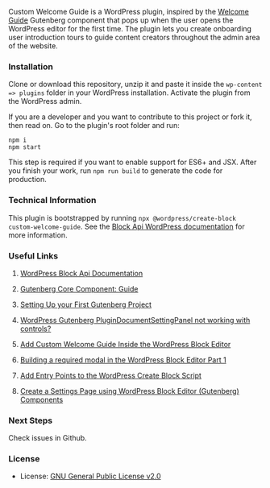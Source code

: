 Custom Welcome Guide is a WordPress plugin, inspired by the [Welcome Guide](https://developer.wordpress.org/block-editor/reference-guides/components/guide/) Gutenberg component that pops up when the user opens the WordPress editor for the first time. The plugin lets you create onboarding user introduction tours to guide content creators throughout the admin area of the website.

### Installation
Clone or download this repository, unzip it and paste it inside the ```wp-content => plugins``` folder in your WordPress installation. Activate the plugin from the WordPress admin.

If you are a developer and you want to contribute to this project or fork it, then read on. Go to the plugin's root folder and run:

    npm i
    npm start

This step is required if you want to enable support for ES6+ and JSX. After you finish your work, run ```npm run build``` to generate the code for production.

### Technical Information
This plugin is bootstrapped by running ```npx @wordpress/create-block custom-welcome-guide```. See the [Block Api WordPress documentation](https://developer.wordpress.org/block-editor/reference-guides/packages/packages-create-block/) for more information.

### Useful Links

1. [WordPress Block Api Documentation](https://developer.wordpress.org/block-editor/reference-guides/packages/packages-create-block/)

2. [Gutenberg Core Component: Guide](https://github.com/WordPress/gutenberg/tree/trunk/packages/components/src/guide)

3. [Setting Up your First Gutenberg Project](https://blog.logrocket.com/setting-up-first-gutenberg-project/)

4. [WordPress Gutenberg PluginDocumentSettingPanel not working with controls?](https://stackoverflow.com/questions/58607970/wordpress-gutenberg-plugindocumentsettingpanel-not-working-with-controls)

5. [Add Custom Welcome Guide Inside the WordPress Block Editor](https://css-tricks.com/adding-a-custom-welcome-guide-to-the-wordpress-block-editor/)

6. [Building a required modal in the WordPress Block Editor Part 1](https://aurooba.com/building-a-required-modal-in-the-wordpress-block-editor-1/)

7. [Add Entry Points to the WordPress Create Block Script](https://wholesomecode.ltd/guides/entry-points-wordpress-create-block-script/)

8. [Create a Settings Page using WordPress Block Editor (Gutenberg) Components](https://wholesomecode.ltd/wordpress/create-settings-page-wordpress-gutenberg-components/)

### Next Steps
Check issues in Github.

### License
* License: [GNU General Public License v2.0](http://www.gnu.org/licenses/gpl-2.0.html)